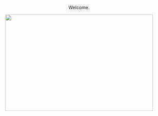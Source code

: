<p align="center">Welcome.</p>
<p align="center">
  <img width="460" height="300" src="https://media.discordapp.net/attachments/957684661042184342/963181501762125854/johndoe.jpg">
</p>
